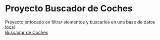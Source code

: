 # Proyecto Buscador de Coches
Proyecto enfocado en filtrar elementos y buscarlos en una base de datos local  
[Buscador de Coches](https://bespoke-custard-fc3547.netlify.app)
